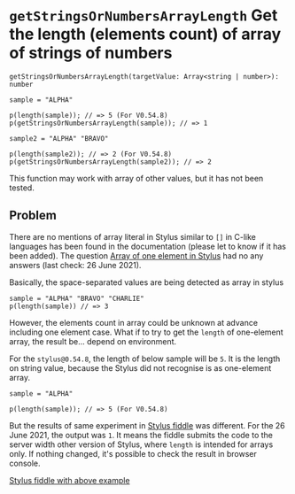 # `getStringsOrNumbersArrayLength` Get the length (elements count) of array of strings of numbers

```
getStringsOrNumbersArrayLength(targetValue: Array<string | number>): number
```

```stylus
sample = "ALPHA"

p(length(sample)); // => 5 (For V0.54.8)
p(getStringsOrNumbersArrayLength(sample)); // => 1

sample2 = "ALPHA" "BRAVO"

p(length(sample2)); // => 2 (For V0.54.8)
p(getStringsOrNumbersArrayLength(sample2)); // => 2
```

This function may work with array of other values, but it has not been tested.


## Problem

There are no mentions of array literal in Stylus similar to `[]` in C-like languages has been found in the
documentation (please let to know if it has been added).
The question [Array of one element in Stylus](https://stackoverflow.com/questions/62357697/array-of-one-element-in-stylus)
had no any answers (last check: 26 June 2021).

Basically, the space-separated values are being detected as array in stylus

```stylus
sample = "ALPHA" "BRAVO" "CHARLIE"
p(length(sample)) // => 3
```

However, the elements count in array could be unknown at advance including one element case.
What if to try to get the `length` of one-element array, the result be... depend on environment.

For the `stylus@0.54.8`, the length of below sample will be `5`. 
It is the length on string value, because the Stylus did not recognise is as one-element array.

```stylus
sample = "ALPHA"

p(length(sample)); // => 5 (For V0.54.8)
```

But the results of same experiment in [Stylus fiddle](https://stylus-lang.com/) was different.
For the 26 June 2021, the output was `1`.
It means the fiddle submits the code to the server width other version of Stylus, where `length` is intended for arrays only.
If nothing changed, it's possible to check the result in browser console.

[Stylus fiddle with above example](https://stylus-lang.com/try.html#?code=isNull(value)%0A%0A%20%20return%20value%20%3D%3D%20null%20%26%26%20typeof(value)%20!%3D%20%22call%22%0A%0A%0A%0AgetStringsOrNumbersArrayLength(targetArray)%0A%0A%20%20return%20targetArray%5B0%5D%20%3D%3D%20targetArray%20%26%26%20isNull(targetArray%5B1%5D)%20%3F%201%20%3A%20length(targetArray)%0A%0Asample%20%3D%20%22ALPHA%22%0A%0Ap(length(sample))%3B)

